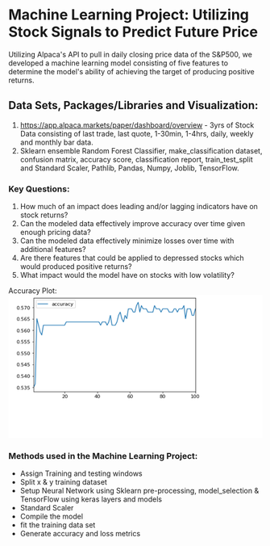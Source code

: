 # Machine Learning Project: Utilizing Stock Signals to Predict Future Price
Utilizing Alpaca's API to pull in daily closing price data of the S&P500, we developed a machine learning model consisting of five features to determine the model's ability of achieving the target of producing positive returns.


## Data Sets, Packages/Libraries and Visualization:
1. https://app.alpaca.markets/paper/dashboard/overview - 3yrs of Stock Data consisting of last trade, last quote, 1-30min, 1-4hrs, daily, weekly and monthly bar data.
2. Sklearn ensemble Random Forest Classifier, make_classification dataset, confusion matrix, accuracy score, classification report, train_test_split and Standard Scaler, Pathlib, Pandas, Numpy, Joblib, TensorFlow.


### Key Questions:
1. How much of an impact does leading and/or lagging indicators have on stock returns?
2. Can the modeled data effectively improve accuracy over time given enough pricing data?
3. Can the modeled data effectively minimize losses over time with additional features?
4. Are there features that could be applied to depressed stocks which would produced positive returns?
5. What impact would the model have on stocks with low volatility?

Accuracy Plot:
![](https://github.com/lchristij/MLProject/blob/main/images/accuracy.png)


### Methods used in the Machine Learning Project:
- Assign Training and testing windows
- Split x & y training dataset
- Setup Neural Network using Sklearn pre-processing, model_selection & TensorFlow using keras layers and models
- Standard Scaler
- Compile the model
- fit the training data set
- Generate accuracy and loss metrics


